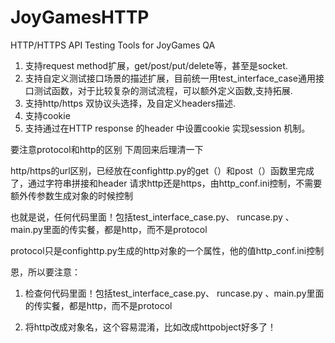 # JoyGamesHTTP
HTTP/HTTPS API Testing Tools for JoyGames QA

1. 支持request method扩展，get/post/put/delete等，甚至是socket.
2. 支持自定义测试接口场景的描述扩展，目前统一用test_interface_case通用接口测试函数，对于比较复杂的测试流程，可以额外定义函数,支持拓展.
3. 支持http/https 双协议头选择，及自定义headers描述.
4. 支持cookie
5. 支持通过在HTTP response 的header 中设置cookie 实现session 机制。


要注意protocol和http的区别
下周回来后理清一下

http/https的url区别，已经放在confighttp.py的get（）和post（）函数里完成了，通过字符串拼接和header
请求http还是https，由http_conf.ini控制，不需要额外传参数生成对象的时候控制

也就是说，任何代码里面！包括test_interface_case.py、 runcase.py 、main.py里面的传实餐，都是http，而不是protocol

protocol只是confighttp.py生成的http对象的一个属性，他的值http_conf.ini控制

恩，所以要注意：
1. 检查何代码里面！包括test_interface_case.py、 runcase.py 、main.py里面的传实餐，都是http，而不是protocol

2. 将http改成对象名，这个容易混淆，比如改成httpobject好多了！
